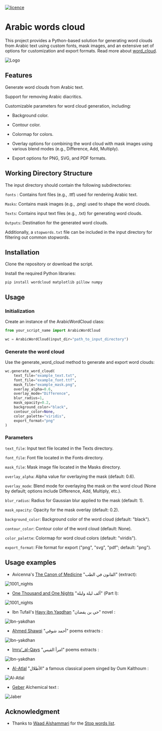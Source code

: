 [![licence](http://img.shields.io/badge/licence-MIT-blue.svg?style=flat)](https://github.com/amueller/word_cloud/blob/master/LICENSE)

Arabic words cloud
================

This project provides a Python-based solution for generating word clouds from Arabic text using custom fonts, mask images, and an extensive set of options for customization and export formats. Read more about [word_cloud](https://github.com/amueller/word_cloud).

![Logo](logo.png)

## Features

Generate word clouds from Arabic text.

Support for removing Arabic diacritics.

Customizable parameters for word cloud generation, including:

* Background color.

* Contour color.

* Colormap for colors.

* Overlay options for combining the word cloud with mask images using various blend modes (e.g., Difference, Add, Multiply).

* Export options for PNG, SVG, and PDF formats.

## Working Directory Structure

The input directory should contain the following subdirectories:

`fonts` : Contains font files (e.g., .ttf) used for rendering Arabic text.

`Masks`: Contains mask images (e.g., .png) used to shape the word clouds.

`Texts`: Contains input text files (e.g., .txt) for generating word clouds.

`Outputs`: Destination for the generated word clouds.

Additionally, a `stopwords.txt` file can be included in the input directory for filtering out common stopwords.

## Installation

Clone the repository or download the script.

Install the required Python libraries:
```
pip install wordcloud matplotlib pillow numpy
```


## Usage

### Initialization

Create an instance of the ArabicWordCloud class:

```Python
from your_script_name import ArabicWordCloud

wc = ArabicWordCloud(input_dir="path_to_input_directory")
```

### Generate the word cloud 

Use the generate_word_cloud method to generate and export word clouds:
```Python
wc.generate_word_cloud(
    text_file="example_text.txt",
    font_file="example_font.ttf",
    mask_file="example_mask.png",
    overlay_alpha=0.6,
    overlay_mode="Difference",
    blur_radius=1,
    mask_opacity=0.2,
    background_color="black",
    contour_color=None,
    color_palette="viridis",
    export_format="png"
)
```

### Parameters

`text_file`: Input text file located in the Texts directory.

`font_file`: Font file located in the Fonts directory.

`mask_file`: Mask image file located in the Masks directory.

`overlay_alpha`: Alpha value for overlaying the mask (default: 0.6).

`overlay_mode`: Blend mode for overlaying the mask on the word cloud (None by default; options include Difference, Add, Multiply, etc.).

`blur_radius`: Radius for Gaussian blur applied to the mask (default: 1).

`mask_opacity`: Opacity for the mask overlay (default: 0.2).

`background_color`: Background color of the word cloud (default: "black").

`contour_color`: Contour color of the word cloud (default: None).

`color_palette`: Colormap for word cloud colors (default: "viridis").

`export_format`: File format for export ("png", "svg", "pdf"; default: "png").


## Usage examples


* Avicenna's [The Canon of Medicine](https://en.wikipedia.org/wiki/The_Canon_of_Medicine) "القانون في الطب" (extract):

![1001_nights](Outputs/Avicenna_Canon_of_Medicine.png)

* [One Thousand and One Nights](https://en.wikipedia.org/wiki/One_Thousand_and_One_Nights) "ألف ليلة وليلة" (Part I):

![1001_nights](Outputs/1001_nights.png)

* Ibn Tufail's [Hayy ibn Yaqdhan](https://en.wikipedia.org/wiki/Hayy_ibn_Yaqdhan) "حي بن يقضان" novel :

![Ibn-yakdhan](Outputs/Ibn-yakdhan.png)

* [Ahmed Shawqi](https://en.wikipedia.org/wiki/Ahmed_Shawqi) "أحمد شوقي" poems extracts  :

![Ibn-yakdhan](Outputs/Ahmed_Shawqi_selected_poems_blended.png)

* [Imru'_al-Qays](https://en.wikipedia.org/wiki/Imru%27_al-Qais) "امرأ القيس" poems extracts  :

![Ibn-yakdhan](Outputs/Imrual-Qais_blended.png)

* [Al-Atlal](https://en.wikipedia.org/wiki/Al-Atlal) "الأطلال" a famous classical poem singed by Oum Kalthoum :

![Al-Atlal](Outputs/Al-Atlal_blended.png)

* [Geber](https://en.wikipedia.org/wiki/Jabir_ibn_Hayyan) Alchemical text :

![Jaber](Outputs/Jaber.png)


## Acknowledgment 

* Thanks to [Waad Alshammari](https://github.com/Waadtss)  for the [Stop words list](https://github.com/Waadtss/AraMed-arabic-stop-words).


